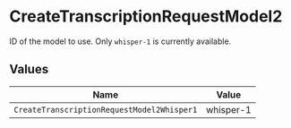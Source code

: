 # CreateTranscriptionRequestModel2

ID of the model to use. Only `whisper-1` is currently available.



## Values

| Name                                       | Value                                      |
| ------------------------------------------ | ------------------------------------------ |
| `CreateTranscriptionRequestModel2Whisper1` | whisper-1                                  |